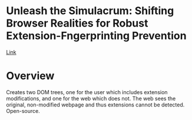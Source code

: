 # Unleash the Simulacrum: Shifting Browser Realities for Robust Extension-Fngerprinting Prevention

[Link](https://www.usenix.org/system/files/sec22-karami.pdf)

# Overview

Creates two DOM trees, one for the user which includes extension modifications, and one for the web which does not. The web sees the original, non-modified webpage and thus extensions cannot be detected. Open-source.

